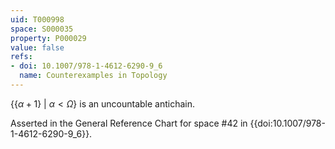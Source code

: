 ```yaml
---
uid: T000998
space: S000035
property: P000029
value: false
refs:
- doi: 10.1007/978-1-4612-6290-9_6
  name: Counterexamples in Topology
---
```


$\{\{\alpha+1\}\ |\ \alpha < \Omega\}$ is an uncountable antichain.

Asserted in the General Reference Chart for space #42 in
{{doi:10.1007/978-1-4612-6290-9_6}}.
